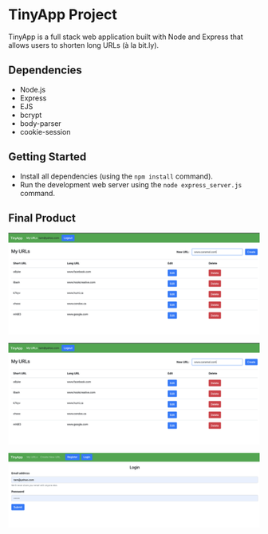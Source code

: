 
# TinyApp Project

TinyApp is a full stack web application built with Node and Express that allows users to shorten long URLs (à la bit.ly).

## Dependencies

- Node.js
- Express
- EJS
- bcrypt
- body-parser
- cookie-session

## Getting Started

- Install all dependencies (using the `npm install` command).
- Run the development web server using the `node express_server.js` command.

## Final Product

!["Screenshot of URLs page"](https://github.com/onebee9/tinyapp/blob/57dc1ae3fe651f36151777fef71bc06db0dc93ee/Docs/Urls-List.png)

!["Screenshot of register page"](https://github.com/onebee9/tinyapp/blob/57dc1ae3fe651f36151777fef71bc06db0dc93ee/Docs/Urls-List.png)

!["Screenshot of login page"](https://github.com/onebee9/tinyapp/blob/57dc1ae3fe651f36151777fef71bc06db0dc93ee/Docs/LogIn-Page.png)